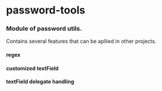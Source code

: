 # password-tools
### Module of password utils.

Contains several features that can be apllied in other projects.
#### regex
#### customized textField
#### textField delegate handling
